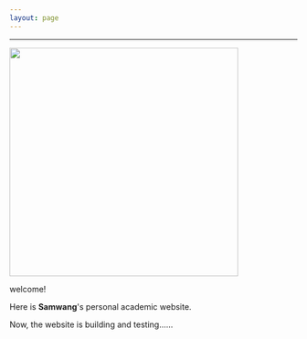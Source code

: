 ```yaml
---
layout: page
---
```


___________



<img src="https://hellotosamwang.github.io/samwang_old.jpg" class="floatpic" width="400" height="400">

welcome!

Here is **Samwang**'s personal academic website.

Now, the website is building and testing......
